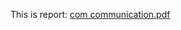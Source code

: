 This is report:
[com communication.pdf](https://github.com/HalaJabi/Hamming-code/files/15498797/com.communication.pdf)
